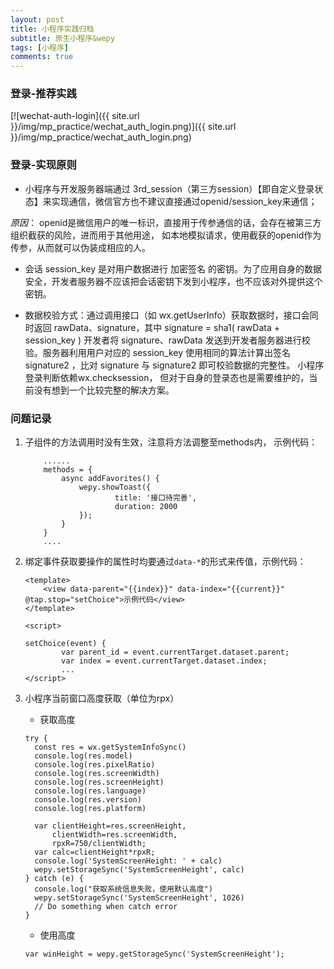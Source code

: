 ```yaml
---
layout: post
title: 小程序实践归档
subtitle: 原生小程序&wepy
tags: [小程序]
comments: true
---
```


### 登录-推荐实践
[![wechat-auth-login]({{ site.url }}/img/mp_practice/wechat_auth_login.png)]({{ site.url }}/img/mp_practice/wechat_auth_login.png)

### 登录-实现原则
* 小程序与开发服务器端通过 3rd_session（第三方session）【即自定义登录状态】来实现通信，微信官方也不建议直接通过openid/session_key来通信；

*原因*： openid是微信用户的唯一标识，直接用于传参通信的话，会存在被第三方组织截获的风险，进而用于其他用途，
如本地模拟请求，使用截获的openid作为传参，从而就可以伪装成相应的人。

* 会话 session_key 是对用户数据进行 加密签名 的密钥。为了应用自身的数据安全，开发者服务器不应该把会话密钥下发到小程序，也不应该对外提供这个密钥。

* 数据校验方式：通过调用接口（如 wx.getUserInfo）获取数据时，接口会同时返回 rawData、signature，其中 signature = sha1( rawData + session_key )
开发者将 signature、rawData 发送到开发者服务器进行校验。服务器利用用户对应的 session_key 使用相同的算法计算出签名 signature2 ，比对 signature 与 signature2 即可校验数据的完整性。
小程序登录判断依赖wx.checksession， 但对于自身的登录态也是需要维护的，当前没有想到一个比较完整的解决方案。

### 问题记录
1. 子组件的方法调用时没有生效，注意将方法调整至methods内， 示例代码：
    ```
        ......
        methods = {
            async addFavorites() {
                wepy.showToast({
                        title: '接口待完善',
                        duration: 2000
                });
            }
        }
        ....
    ```
2. 绑定事件获取要操作的属性时均要通过```data-*```的形式来传值，示例代码：
    ```
    <template>
        <view data-parent="{{index}}" data-index="{{current}}" @tap.stop="setChoice">示例代码</view>
    </template>

    <script>

    setChoice(event) {
            var parent_id = event.currentTarget.dataset.parent; 
            var index = event.currentTarget.dataset.index;
            ...
    </script>
    ```

3. 小程序当前窗口高度获取（单位为rpx）

    * 获取高度

    ```
    try {
      const res = wx.getSystemInfoSync()
      console.log(res.model)
      console.log(res.pixelRatio)
      console.log(res.screenWidth)
      console.log(res.screenHeight)
      console.log(res.language)
      console.log(res.version)
      console.log(res.platform)

      var clientHeight=res.screenHeight,
          clientWidth=res.screenWidth,
          rpxR=750/clientWidth;
      var calc=clientHeight*rpxR;
      console.log('SystemScreenHeight: ' + calc)
      wepy.setStorageSync('SystemScreenHeight', calc)
    } catch (e) {
      console.log("获取系统信息失败，使用默认高度")
      wepy.setStorageSync('SystemScreenHeight', 1026)
      // Do something when catch error
    }
    ```

    * 使用高度

    ```
    var winHeight = wepy.getStorageSync('SystemScreenHeight');
    ```